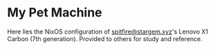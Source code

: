 # My Pet Machine

Here lies the NixOS configuration of spitfire@stargem.xyz's Lenovo X1 Carbon (7th generation). Provided to others for study and reference.
